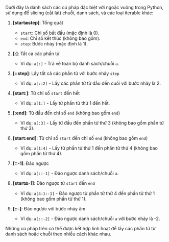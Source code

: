 Dưới đây là danh sách các cú pháp đặc biệt với ngoặc vuông trong Python, sử dụng để slicing (cắt lát) chuỗi, danh sách, và các loại iterable khác:

1. **\[start:end:step\]**: Tổng quát
   - `start`: Chỉ số bắt đầu (mặc định là 0).
   - `end`: Chỉ số kết thúc (không bao gồm).
   - `step`: Bước nhảy (mặc định là 1).

2. **\[:\]**: Tất cả các phần tử
   - Ví dụ: `a[:]` - Trả về toàn bộ danh sách/chuỗi `a`.

3. **\[::step\]**: Lấy tất cả các phần tử với bước nhảy `step`
   - Ví dụ: `a[::2]` - Lấy các phần tử từ đầu đến cuối với bước nhảy là 2.

4. **\[start:\]**: Từ chỉ số `start` đến hết
   - Ví dụ: `a[1:]` - Lấy từ phần tử thứ 1 đến hết.

5. **\[:end\]**: Từ đầu đến chỉ số `end` (không bao gồm `end`)
   - Ví dụ: `a[:3]` - Lấy từ đầu đến phần tử thứ 3 (không bao gồm phần tử thứ 3).

6. **\[start:end\]**: Từ chỉ số `start` đến chỉ số `end` (không bao gồm `end`)
   - Ví dụ: `a[1:4]` - Lấy từ phần tử thứ 1 đến phần tử thứ 4 (không bao gồm phần tử thứ 4).

7. **\[::-1\]**: Đảo ngược
   - Ví dụ: `a[::-1]` - Đảo ngược danh sách/chuỗi `a`.

8. **\[start:end:-1\]**: Đảo ngược từ `start` đến `end`
   - Ví dụ: `a[4:1:-1]` - Đảo ngược từ phần tử thứ 4 đến phần tử thứ 1 (không bao gồm phần tử thứ 1).

9. **\[::-\]**: Đảo ngược với bước nhảy âm
   - Ví dụ: `a[::-2]` - Đảo ngược danh sách/chuỗi `a` với bước nhảy là -2.

Những cú pháp trên có thể được kết hợp linh hoạt để lấy các phần tử từ danh sách hoặc chuỗi theo nhiều cách khác nhau.